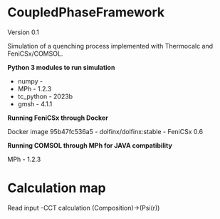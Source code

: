 # CoupledPhaseFramework
Version 0.1

Simulation of a quenching process implemented with Thermocalc and FeniCSx/COMSOL.

**Python 3 modules to run simulation**
- numpy -
- MPh - 1.2.3
- tc_python - 2023b
- gmsh - 4.1.1

**Running FeniCSx through Docker**

Docker image 95b47fc536a5 - dolfinx/dolfinx:stable - FeniCSx 0.6

**Running COMSOL through MPh for JAVA compatibility**

MPh - 1.2.3

# Calculation map
Read input
-CCT calculation (Composition)->(Psi(r))
